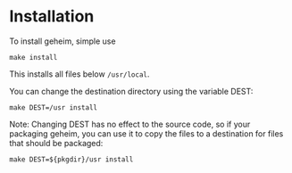 # Installation

To install geheim, simple use

    make install

This installs all files below ```/usr/local```.

You can change the destination directory using the variable DEST:

    make DEST=/usr install

Note: Changing DEST has no effect to the source code, so if your packaging
geheim, you can use it to copy the files to a destination for files that
should be packaged:

    make DEST=${pkgdir}/usr install

